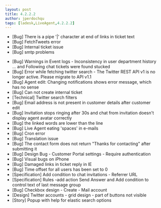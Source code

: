 ```yaml
---
layout: post
title: 4.2.2.2
author: jperdochqu
tags: [ladesk,LiveAgent,4.2.2.2]
---
```


- [Bug] There is a pipe '&#124;' character at end of links in ticket text
- [Bug] FetchTweets error
- [Bug] Internal ticket issue
- [Bug] smtp problems

<!--more-->

- [Bug] Warnings in Event logs - Inconsistency in user department history ... and Following chat tickets were found stucked
- [Bug] Error while fetching twitter search - The Twitter REST API v1 is no longer active. Please migrate to API v1.1
- [Bug] Agent edit: Changing notifications shows error message, which has no sense
- [Bug] Can not create internal ticket
- [Technical] Twitter search filters
- [Bug] Email address is not present in customer details after customer edit
- [Bug] Invitation stops ringing after 30s and chat from invitation doesn't display agent avatar correctly
- [Bug] the linked words are lower than the line
- [Bug] Live Agent eating 'spaces' in e-mails
- [Bug] Cron error
- [Bug] Translation issue
- [Bug] The contact form does not return &quot;Thanks for contacting&quot; after submitting it
- [Bug] Design Bug - Customer Portal settings - Require authentication
- [Bug] Visual bugs on iPhone
- [Bug] Damaged links in ticket reply in IE
- [Bug] Time offset for all users has been set to 0
- [Specification] Add condition to chat invitations - Referrer URL
- [Specification] Rules -add action Send Answer and Add condition to control text of last message group
- [Bug] Checkbox design - Create - Mail account
- [Design] Twitter accounts - grid design - part of buttons not visible
- [Story] Popup with help for elastic search options
